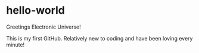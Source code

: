 # hello-world

Greetings Electronic Universe!

This is my first GitHub. Relatively new to coding and have been loving every minute!
